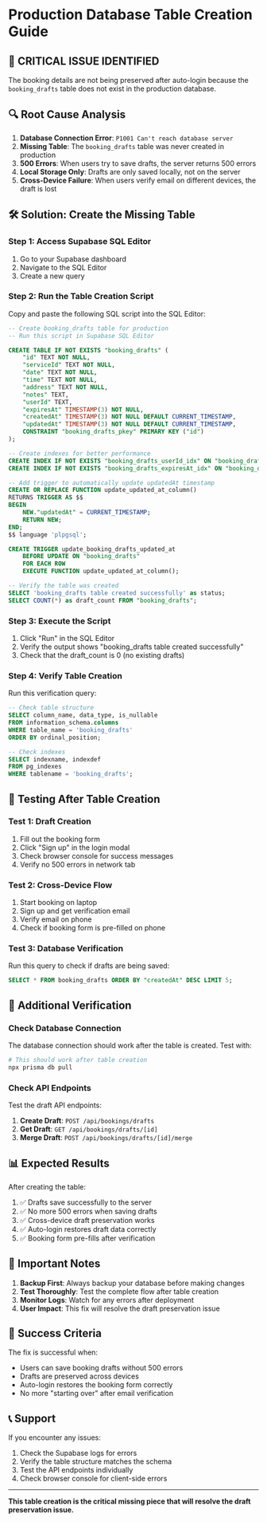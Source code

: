 # Production Database Table Creation Guide

## 🚨 CRITICAL ISSUE IDENTIFIED

The booking details are not being preserved after auto-login because the `booking_drafts` table does not exist in the production database.

## 🔍 Root Cause Analysis

1. **Database Connection Error**: `P1001 Can't reach database server`
2. **Missing Table**: The `booking_drafts` table was never created in production
3. **500 Errors**: When users try to save drafts, the server returns 500 errors
4. **Local Storage Only**: Drafts are only saved locally, not on the server
5. **Cross-Device Failure**: When users verify email on different devices, the draft is lost

## 🛠️ Solution: Create the Missing Table

### Step 1: Access Supabase SQL Editor

1. Go to your Supabase dashboard
2. Navigate to the SQL Editor
3. Create a new query

### Step 2: Run the Table Creation Script

Copy and paste the following SQL script into the SQL Editor:

```sql
-- Create booking_drafts table for production
-- Run this script in Supabase SQL Editor

CREATE TABLE IF NOT EXISTS "booking_drafts" (
    "id" TEXT NOT NULL,
    "serviceId" TEXT NOT NULL,
    "date" TEXT NOT NULL,
    "time" TEXT NOT NULL,
    "address" TEXT NOT NULL,
    "notes" TEXT,
    "userId" TEXT,
    "expiresAt" TIMESTAMP(3) NOT NULL,
    "createdAt" TIMESTAMP(3) NOT NULL DEFAULT CURRENT_TIMESTAMP,
    "updatedAt" TIMESTAMP(3) NOT NULL DEFAULT CURRENT_TIMESTAMP,
    CONSTRAINT "booking_drafts_pkey" PRIMARY KEY ("id")
);

-- Create indexes for better performance
CREATE INDEX IF NOT EXISTS "booking_drafts_userId_idx" ON "booking_drafts"("userId");
CREATE INDEX IF NOT EXISTS "booking_drafts_expiresAt_idx" ON "booking_drafts"("expiresAt");

-- Add trigger to automatically update updatedAt timestamp
CREATE OR REPLACE FUNCTION update_updated_at_column()
RETURNS TRIGGER AS $$
BEGIN
    NEW."updatedAt" = CURRENT_TIMESTAMP;
    RETURN NEW;
END;
$$ language 'plpgsql';

CREATE TRIGGER update_booking_drafts_updated_at 
    BEFORE UPDATE ON "booking_drafts" 
    FOR EACH ROW 
    EXECUTE FUNCTION update_updated_at_column();

-- Verify the table was created
SELECT 'booking_drafts table created successfully' as status;
SELECT COUNT(*) as draft_count FROM "booking_drafts";
```

### Step 3: Execute the Script

1. Click "Run" in the SQL Editor
2. Verify the output shows "booking_drafts table created successfully"
3. Check that the draft_count is 0 (no existing drafts)

### Step 4: Verify Table Creation

Run this verification query:

```sql
-- Check table structure
SELECT column_name, data_type, is_nullable 
FROM information_schema.columns 
WHERE table_name = 'booking_drafts' 
ORDER BY ordinal_position;

-- Check indexes
SELECT indexname, indexdef 
FROM pg_indexes 
WHERE tablename = 'booking_drafts';
```

## 🧪 Testing After Table Creation

### Test 1: Draft Creation
1. Fill out the booking form
2. Click "Sign up" in the login modal
3. Check browser console for success messages
4. Verify no 500 errors in network tab

### Test 2: Cross-Device Flow
1. Start booking on laptop
2. Sign up and get verification email
3. Verify email on phone
4. Check if booking form is pre-filled on phone

### Test 3: Database Verification
Run this query to check if drafts are being saved:

```sql
SELECT * FROM booking_drafts ORDER BY "createdAt" DESC LIMIT 5;
```

## 🔧 Additional Verification

### Check Database Connection
The database connection should work after the table is created. Test with:

```bash
# This should work after table creation
npx prisma db pull
```

### Check API Endpoints
Test the draft API endpoints:

1. **Create Draft**: `POST /api/bookings/drafts`
2. **Get Draft**: `GET /api/bookings/drafts/[id]`
3. **Merge Draft**: `POST /api/bookings/drafts/[id]/merge`

## 📊 Expected Results

After creating the table:

1. ✅ Drafts save successfully to the server
2. ✅ No more 500 errors when saving drafts
3. ✅ Cross-device draft preservation works
4. ✅ Auto-login restores draft data correctly
5. ✅ Booking form pre-fills after verification

## 🚨 Important Notes

1. **Backup First**: Always backup your database before making changes
2. **Test Thoroughly**: Test the complete flow after table creation
3. **Monitor Logs**: Watch for any errors after deployment
4. **User Impact**: This fix will resolve the draft preservation issue

## 🎯 Success Criteria

The fix is successful when:
- Users can save booking drafts without 500 errors
- Drafts are preserved across devices
- Auto-login restores the booking form correctly
- No more "starting over" after email verification

## 📞 Support

If you encounter any issues:
1. Check the Supabase logs for errors
2. Verify the table structure matches the schema
3. Test the API endpoints individually
4. Check browser console for client-side errors

---

**This table creation is the critical missing piece that will resolve the draft preservation issue.**
